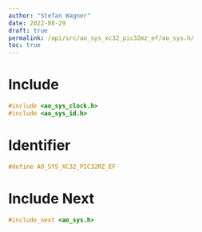 ```yaml
---
author: "Stefan Wagner"
date: 2022-08-29
draft: true
permalink: /api/src/ao_sys_xc32_pic32mz_ef/ao_sys.h/
toc: true
---
```


# Include

```c
#include <ao_sys_clock.h>
#include <ao_sys_id.h>
```

# Identifier

```c
#define AO_SYS_XC32_PIC32MZ_EF
```

# Include Next

```c
#include_next <ao_sys.h>
```
